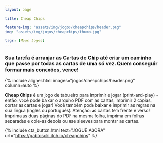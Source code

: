 ```yaml
---
layout: page

title: Cheap Chips

feature-img: "assets/img/jogos/cheapchips/header.png"
img: "assets/img/jogos/cheapchips/thumb.jpg"

tags: [Meus Jogos]
---
```


### Sua tarefa é arranjar as Cartas de Chip até criar um caminho que passe por todas as cartas de uma só vez. Quem conseguir formar mais conexões, vence!

{% include aligner.html images="jogos/cheapchips/header.png" column=auto %}

**Cheap Chips** é um jogo de tabuleiro para imprimir e jogar (print-and-play) - então, você pode baixar o arquivo PDF com as cartas, imprimir 2 cópias, cortar as cartas e jogar! Você também pode baixar e imprimir as regras na sua língua (inglês ou português). Atenção: as cartas tem frente e verso! Imprima as duas páginas do PDF na mesma folha, imprima em folhas separadas e cole-as depois ou use sleeves para montar as cartas.

{% include cta_button.html text="JOGUE AGORA" url="https://gabtoschi.itch.io/cheapchips" %}